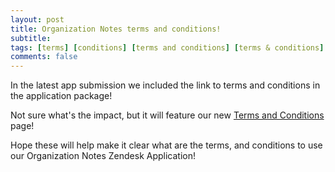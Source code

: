 ```yaml
---
layout: post
title: Organization Notes terms and conditions!
subtitle: 
tags: [terms] [conditions] [terms and conditions] [terms & conditions]
comments: false
---
```


In the latest app submission we included the link to terms and conditions in the application package!

Not sure what's the impact, but it will feature our new [Terms and Conditions](https://djmartins88.github.io/organization_notes/terms/) page!

Hope these will help make it clear what are the terms, and conditions to use our Organization Notes Zendesk Application!